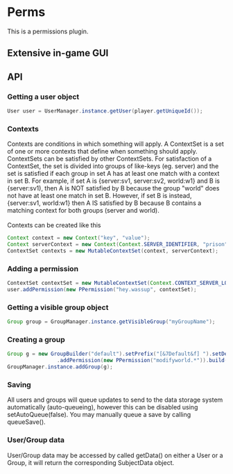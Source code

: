 # Perms
This is a permissions plugin.

## Extensive in-game GUI

## API
### Getting a user object
```java
User user = UserManager.instance.getUser(player.getUniqueId());
```
### Contexts
Contexts are conditions in which something will apply. A ContextSet is a set of one or more contexts that define when something should apply. ContextSets can be satisfied by other ContextSets. For satisfaction of a ContextSet, the set is divided into groups of like-keys (eg. server) and the set is satisfied if each group in set A has at least one match with a context in set B. For example, if set A is {server:sv1, server:sv2, world:w1} and B is {server:sv1), then A is NOT satisfied by B because the group "world" does not have at least one match in set B. However, if set B is instead, {server:sv1, world:w1} then A IS satisfied by B because B contains a matching context for both groups (server and world).<br><br>
Contexts can be created like this
```java
Context context = new Context("key", "value");
Context serverContext = new Context(Context.SERVER_IDENTIFIER, "prison");
ContextSet contexts = new MutableContextSet(context, serverContext);
```

### Adding a permission
```java
ContextSet contextSet = new MutableContextSet(Context.CONTEXT_SERVER_LOCAL);
user.addPermission(new PPermission("hey.wassup", contextSet);
```
### Getting a visible group object
```java
Group group = GroupManager.instance.getVisibleGroup("myGroupName");
```

### Creating a group
```java
Group g = new GroupBuilder("default").setPrefix("[&7Default&f] ").setDescription("The default group")
                .addPermission(new PPermission("modifyworld.*")).build();
GroupManager.instance.addGroup(g);
```
### Saving
All users and groups will queue updates to send to the data storage system automatically (auto-queueing), however this can be disabled using setAutoQueue(false).
You may manually queue a save by calling queueSave().

### User/Group data
User/Group data may be accessed by called getData() on either a User or a Group, it will return the corresponding SubjectData object.
